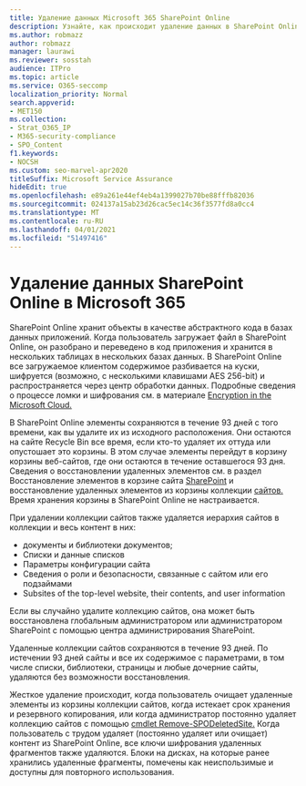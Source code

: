 ```yaml
---
title: Удаление данных Microsoft 365 SharePoint Online
description: Узнайте, как происходит удаление данных в SharePoint Online, например, где хранится удаленный контент и как долго.
ms.author: robmazz
author: robmazz
manager: laurawi
ms.reviewer: sosstah
audience: ITPro
ms.topic: article
ms.service: O365-seccomp
localization_priority: Normal
search.appverid:
- MET150
ms.collection:
- Strat_O365_IP
- M365-security-compliance
- SPO_Content
f1.keywords:
- NOCSH
ms.custom: seo-marvel-apr2020
titleSuffix: Microsoft Service Assurance
hideEdit: true
ms.openlocfilehash: e89a261e44ef4eb4a1399027b70be88fffb82036
ms.sourcegitcommit: 024137a15ab23d26cac5ec14c36f3577fd8a0cc4
ms.translationtype: MT
ms.contentlocale: ru-RU
ms.lasthandoff: 04/01/2021
ms.locfileid: "51497416"
---
```

# <a name="sharepoint-online-data-deletion-in-microsoft-365"></a>Удаление данных SharePoint Online в Microsoft 365

SharePoint Online хранит объекты в качестве абстрактного кода в базах данных приложений. Когда пользователь загружает файл в SharePoint Online, он разобрано и переведено в код приложения и хранится в нескольких таблицах в нескольких базах данных. В SharePoint Online все загружаемое клиентом содержимое разбивается на куски, шифруется (возможно, с несколькими клавишами AES 256-bit) и распространяется через центр обработки данных. Подробные сведения о процессе ломки и шифрования см. в материале [Encryption in the Microsoft Cloud.](/microsoft-365/compliance/office-365-encryption-in-the-microsoft-cloud-overview) 

В SharePoint Online элементы сохраняются в течение 93 дней с того времени, как вы удалите их из исходного расположения. Они остаются на сайте Recycle Bin все время, если кто-то удаляет их оттуда или опустошает это корзины. В этом случае элементы перейдут в корзину корзины веб-сайтов, где они остаются в течение оставшегося 93 дня. Сведения о восстановлении удаленных элементов см. в раздел Восстановление элементов в корзине сайта [SharePoint](https://support.office.com/article/6df466b6-55f2-4898-8d6e-c0dff851a0be#ID0EAADAAA=Online
) и восстановление удаленных элементов из корзины коллекции [сайтов.](https://support.office.com/article/5fa924ee-16d7-487b-9a0a-021b9062d14b) Время хранения корзины в SharePoint Online не настраивается.

При удалении коллекции сайтов также удаляется иерархия сайтов в коллекции и весь контент в них:

- документы и библиотеки документов;
- Списки и данные списков
- Параметры конфигурации сайта
- Сведения о роли и безопасности, связанные с сайтом или его подзаймами
- Subsites of the top-level website, their contents, and user information

Если вы случайно удалите коллекцию сайтов, она может быть восстановлена глобальным администратором или администратором SharePoint с помощью центра администрирования SharePoint.

Удаленные коллекции сайтов сохраняются в течение 93 дней. По истечении 93 дней сайты и все их содержимое с параметрами, в том числе списки, библиотеки, страницы и любые дочерние сайты, удаляются без возможности восстановления.

Жесткое удаление происходит, когда пользователь очищает удаленные элементы из корзины коллекции сайтов, когда истекает срок хранения и резервного копирования, или когда администратор постоянно удаляет коллекцию сайтов с помощью [cmdlet Remove-SPODeletedSite.](/powershell/module/sharepoint-online/remove-spodeletedsite) Когда пользователь с трудом удаляет (постоянно удаляет или очищает) контент из SharePoint Online, все ключи шифрования удаленных фрагментов также удаляются. Блоки на дисках, на которые ранее хранились удаленные фрагменты, помечены как неиспользимые и доступны для повторного использования.
